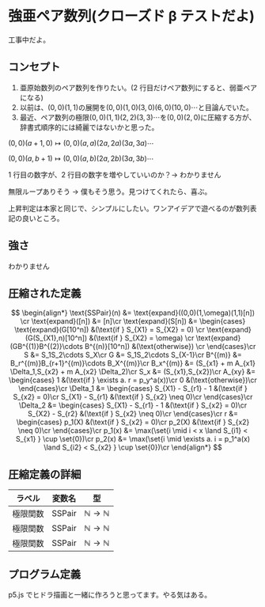 # 強亜ペア数列(クローズド β テストだよ)

工事中だよ。

## コンセプト

1. 亜原始数列のペア数列を作りたい。(2 行目だけペア数列にすると、弱亜ペアになる)
1. 以前は、$(0,0)(1,1)$の展開を$(0,0)(1,0)(3,0)(6,0)(10,0)\cdots$と目論んでいた。
1. 最近、ペア数列の極限$(0,0)(1,1)(2,2)(3,3)\cdots$を$(0,0)(2,0)$に圧縮する方が、  
   辞書式順序的には綺麗ではないかと思った。

$(0,0)(a+1,0) \mapsto (0,0)(a,a)(2a,2a)(3a,3a)\cdots$

$(0,0)(a,b+1)\mapsto (0,0)(a,b)(2a,2b)(3a,3b)\cdots$

1 行目の数字が、2 行目の数字を増やしていいのか？→ わかりません

無限ループありそう → 僕もそう思う。見つけてくれたら、喜ぶ。

上昇判定は本家と同じで、シンプルにしたい。ワンアイデアで遊べるのが数列表記の良いところ。

## 強さ

わかりません

## 圧縮された定義

$$
\begin{align*}
\text{SSPair}(n) &= \text{expand}((0,0)(1,\omega)(1,1)[n]) \cr
\text{expand}([n]) &= [n]\cr
\text{expand}(S[n]) &= \begin{cases}
\text{expand}(G[10^n]) &(\text{if } S_{X1} = S_{X2} = 0) \cr
\text{expand}(G(S_{X1},n)[10^n]) &(\text{if } S_{X2}  = \omega) \cr
\text{expand}(GB^{(1)}B^{(2)}\cdots B^{(n)}[10^n]) &(\text{otherwise}) \cr
\end{cases}\cr
S &= S_1S_2\cdots S_X\cr
G &= S_1S_2\cdots S_{X-1}\cr
B^{(m)} &= B_r^{(m)}B_{r+1}^{(m)}\cdots B_X^{(m)}\cr
B_x^{(m)} &= (S_{x1} + m A_{x1} \Delta_1,S_{x2} + m A_{x2} \Delta_2)\cr
S_x &= (S_{x1},S_{x2})\cr
A_{xy} &= \begin{cases}
1 &(\text{if } \exists a. r = p_y^a(x))\cr
0 &(\text{otherwise})\cr
\end{cases}\cr
\Delta_1 &= \begin{cases}
S_{X1} - S_{r1} - 1 &(\text{if } S_{x2} = 0)\cr
S_{X1} - S_{r1} &(\text{if } S_{x2} \neq 0)\cr
\end{cases}\cr
\Delta_2 &= \begin{cases}
S_{X1} - S_{r1} - 1 &(\text{if } S_{x2} = 0)\cr
S_{X2} - S_{r2} &(\text{if } S_{x2} \neq 0)\cr
\end{cases}\cr
r &= \begin{cases}
p_1(X) &(\text{if } S_{x2} = 0)\cr
p_2(X) &(\text{if } S_{x2} \neq 0)\cr
\end{cases}\cr
p_1(x) &= \max(\set{i \mid i < x \land S_{i1} < S_{x1} } \cup \set{0})\cr
p_2(x) &= \max(\set{i \mid \exists a. i = p_1^a(x) \land S_{i2} < S_{x2} } \cup \set{0})\cr
\end{align*}
$$

## 圧縮定義の詳細

| ラベル   | 変数名          | 型                          |
| -------- | --------------- | --------------------------- |
| 極限関数 | $\text{SSPair}$ | $\mathbb{N} \to \mathbb{N}$ |
| 極限関数 | $\text{SSPair}$ | $\mathbb{N} \to \mathbb{N}$ |
| 極限関数 | $\text{SSPair}$ | $\mathbb{N} \to \mathbb{N}$ |

## プログラム定義

p5.js でヒドラ描画と一緒に作ろうと思ってます。やる気はある。
